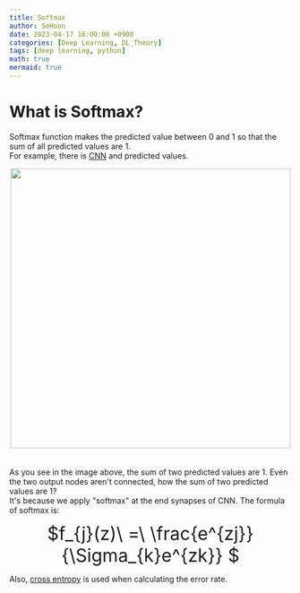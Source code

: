 ```yaml
---
title: Softmax
author: SeHoon
date: 2023-04-17 16:00:00 +0900
categories: [Deep Learning, DL_Theory]
tags: [deep learning, python]
math: true
mermaid: true
---
```


# What is Softmax?
Softmax function makes the predicted value between 0 and 1 so that the sum of all predicted values are 1.<br>
For example, there is [CNN](https://csh970605.github.io/posts/CNN/) and predicted values.
<center>
<img src="https://user-images.githubusercontent.com/28240052/232415817-ba6f97d6-a028-470b-8aa8-6accafd22708.png" width=500>
</center>
<br><br>
As you see in the image above, the sum of two predicted values are 1. Even the two output nodes aren't connected, how the sum of two predicted values are 1?<br>
It's because we apply "softmax" at the end synapses of CNN. The formula of softmax is:
<center>
<font size=6>

$f_{j}(z)\ =\ \frac{e^{zj}}{\Sigma_{k}e^{zk}} $
</font>
</center>

Also, [cross entropy](https://csh970605.github.io/posts/Cross_Entropy/) is used when calculating the error rate.